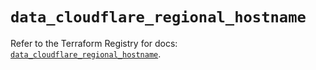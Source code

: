 # `data_cloudflare_regional_hostname`

Refer to the Terraform Registry for docs: [`data_cloudflare_regional_hostname`](https://registry.terraform.io/providers/cloudflare/cloudflare/5.7.1/docs/data-sources/regional_hostname).
